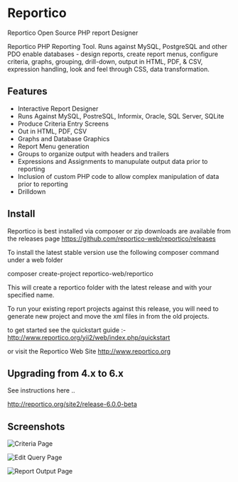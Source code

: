 
# Reportico
Reportico Open Source PHP report Designer

Reportico PHP Reporting Tool. Runs against MySQL, PostgreSQL and other PDO enable databases - 
design reports, create report menus, configure criteria, graphs, grouping, drill-down, output in HTML, PDF, & CSV, expression handling, look and feel through CSS, data transformation.

## Features

- Interactive Report Designer
- Runs Against MySQL, PostreSQL, Informix, Oracle, SQL Server, SQLite
- Produce Criteria Entry Screens
- Out in HTML, PDF, CSV
- Graphs and Database Graphics
- Report Menu generation
- Groups to organize output with headers and trailers
- Expressions and Assignments to manupulate output data prior to reporting
- Inclusion of custom PHP code to allow complex manipulation of data prior to reporting
- Drilldown

## Install

Reportico is best installed via composer or zip downloads are available from the releases page https://github.com/reportico-web/reportico/releases

To install the latest stable version use the following composer command under a web folder

composer create-project reportico-web/reportico <optional-installation-folder>

This will create a reportico folder with the latest release and with your specified name.

To run your existing report projects against this release, you will need to generate new project and move the xml files in from the old projects. 

to get started see the quickstart guide :-
http://www.reportico.org/yii2/web/index.php/quickstart

or visit the Reportico Web Site
http://www.reportico.org

## Upgrading from 4.x to 6.x

See instructions here ..

http://reportico.org/site2/release-6.0.0-beta

## Screenshots

![Criteria Page](/images/reportico_prepare.png?raw=true "Criteria Page")


![Edit Query Page](/images/reportico_sql.png?raw=true "Edit Query Page")


![Report Output Page](/images/reportico_output.png?raw=true "Report Output Page")
